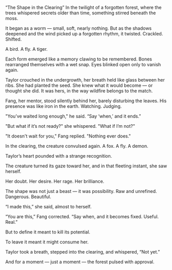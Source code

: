 “The Shape in the Clearing”
In the twilight of a forgotten forest, where the trees whispered secrets older than time, something stirred beneath the moss.

It began as a worm — small, soft, nearly nothing. But as the shadows deepened and the wind picked up a forgotten rhythm, it twisted. Crackled. Shifted.

A bird.
A fly.
A tiger.

Each form emerged like a memory clawing to be remembered. Bones rearranged themselves with a wet snap. Eyes blinked open only to vanish again.

Taylor crouched in the undergrowth, her breath held like glass between her ribs. She had planted the seed. She knew what it would become — or thought she did. It was hers, in the way wildfire belongs to the match.

Fang, her mentor, stood silently behind her, barely disturbing the leaves. His presence was like iron in the earth. Watching. Judging.

"You’ve waited long enough," he said. “Say ‘when,’ and it ends.”

"But what if it’s not ready?" she whispered. "What if I’m not?"

"It doesn't wait for you," Fang replied. "Nothing ever does."

In the clearing, the creature convulsed again. A fox. A fly. A demon.

Taylor’s heart pounded with a strange recognition.

The creature turned its gaze toward her, and in that fleeting instant, she saw herself.

Her doubt. Her desire. Her rage. Her brilliance.

The shape was not just a beast — it was possibility. Raw and unrefined. Dangerous. Beautiful.

“I made this,” she said, almost to herself.

“You are this,” Fang corrected. “Say when, and it becomes fixed. Useful. Real.”

But to define it meant to kill its potential.

To leave it meant it might consume her.

Taylor took a breath, stepped into the clearing, and whispered, “Not yet.”

And for a moment — just a moment — the forest pulsed with approval.

